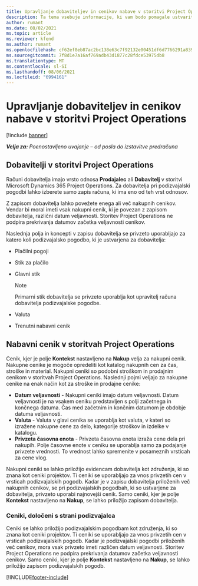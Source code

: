 ```yaml
---
title: Upravljanje dobaviteljev in cenikov nabave v storitvi Project Operations
description: Ta tema vsebuje informacije, ki vam bodo pomagale ustvariti in vzdrževati podatke o dobaviteljih in cenikih nakupov podizvajalskih pogodb.
author: rumant
ms.date: 08/02/2021
ms.topic: article
ms.reviewer: kfend
ms.author: rumant
ms.openlocfilehash: cf62ef8eb87ac2bc138e63c7f92132e00451df6d7766291a8399a94a070799ab
ms.sourcegitcommit: 7f8d1e7a16af769adb43d1877c28fdce53975db8
ms.translationtype: MT
ms.contentlocale: sl-SI
ms.lasthandoff: 08/06/2021
ms.locfileid: "6994161"
---
```

# <a name="vendor-and-purchase-price-list-management-in-project-operations"></a>Upravljanje dobaviteljev in cenikov nabave v storitvi Project Operations

[!include [banner](../../includes/dataverse-preview.md)]

_**Velja za:** Poenostavljeno uvajanje – od posla do izstavitve predračuna_

## <a name="vendors-in-project-operations"></a>Dobavitelji v storitvi Project Operations

Računi dobavitelja imajo vrsto odnosa **Prodajalec** ali **Dobavitelj** v storitvi Microsoft Dynamics 365 Project Operations. Za dobavitelja pri podizvajalski pogodbi lahko izberete samo zapis računa, ki ima eno od teh vrst odnosov.

Z zapisom dobavitelja lahko povežete enega ali več nakupnih cenikov. Vendar bi moral imeti vsak nakupni cenik, ki je povezan z zapisom dobavitelja, različni datum veljavnosti. Storitev Project Operations ne podpira prekrivanja datumov začetka veljavnosti cenikov.

Naslednja polja in koncepti v zapisu dobavitelja se privzeto uporabljajo za katero koli podizvajalsko pogodbo, ki je ustvarjena za dobavitelja:

- Plačilni pogoji
- Stik za plačilo
- Glavni stik

    > [!NOTE]
    > Primarni stik dobavitelja se privzeto uporablja kot upravitelj računa dobavitelja podizvajalske pogodbe.

- Valuta
- Trenutni nabavni cenik

## <a name="purchase-price-lists-in-project-operations"></a>Nabavni cenik v storitvah Project Operations

Cenik, kjer je polje **Kontekst** nastavljeno na **Nakup** velja za nakupni cenik. Nakupne cenike je mogoče opredeliti kot katalog nakupnih cen za čas, stroške in material. Nakupni ceniki so podobni stroškom in prodajnim cenikom v storitvah Project Operations. Naslednji pojmi veljajo za nakupne cenike na enak način kot za stroške in prodajne cenike:

- **Datum veljavnosti** - Nakupni ceniki imajo datum veljavnosti. Datum veljavnosti je na vsakem ceniku predstavljen s polji začetnega in končnega datuma. Čas med začetnim in končnim datumom je obdobje datuma veljavnosti.
- **Valuta** - Valuta v glavi cenika se uporablja kot valuta, v kateri so izražene nakupne cene za delo, kategorije stroškov in izdelke v katalogu.
- **Privzeta časovna enota** - Privzeta časovna enota izraža cene dela pri nakupih. Polje časovne enote v ceniku se uporablja samo za podajanje privzete vrednosti. To vrednost lahko spremenite v posameznih vrsticah za cene vlog.

Nakupni ceniki se lahko priložijo evidencam dobavitelja kot združenja, ki so znana kot ceniki projektov. Ti ceniki se uporabljajo za vnos privzetih cen v vrsticah podizvajalskih pogodb. Kadar je v zapisu dobavitelja priloženih več nakupnih cenikov, se pri podizvajalskih pogodbah, ki so ustvarjene za dobavitelja, privzeto uporabi najnovejši cenik. Samo ceniki, kjer je polje **Kontekst** nastavljeno na **Nakup**, se lahko priložijo zapisom dobavitelja.

### <a name="subcontract-specific-purchase-price-lists"></a>Ceniki, določeni s strani podizvajalca

Ceniki se lahko priložijo podizvajalskim pogodbam kot združenja, ki so znana kot ceniki projektov. Ti ceniki se uporabljajo za vnos privzetih cen v vrsticah podizvajalskih pogodb. Kadar je podizvajalski pogodbi priloženih več cenikov, mora vsak privzeto imeti različen datum veljavnosti. Storitev Project Operations ne podpira prekrivanja datumov začetka veljavnosti cenikov. Samo ceniki, kjer je polje **Kontekst** nastavljeno na **Nakup**, se lahko priložijo zapisom podizvajalskih pogodb.

[!INCLUDE[footer-include](../../includes/footer-banner.md)]
